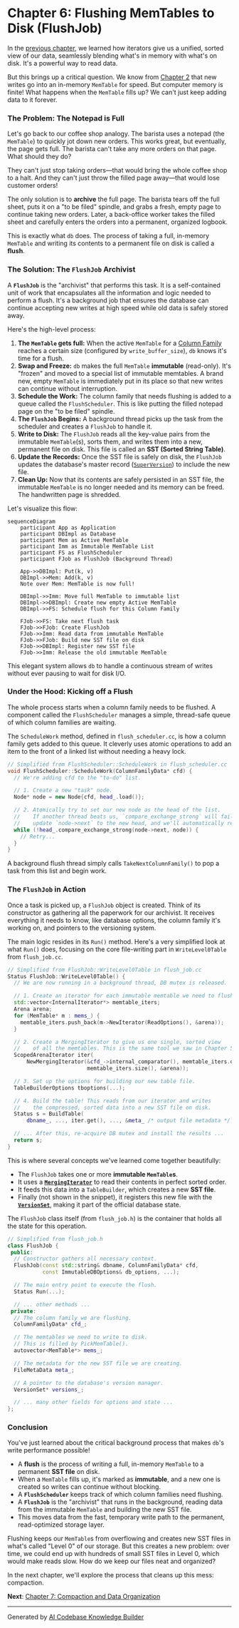 # Chapter 6: Flushing MemTables to Disk (FlushJob)

In the [previous chapter](05_iterators_.md), we learned how iterators give us a unified, sorted view of our data, seamlessly blending what's in memory with what's on disk. It's a powerful way to read data.

But this brings up a critical question. We know from [Chapter 2](02_in_memory_writes_and_durability__memtable___wal__.md) that new writes go into an in-memory `MemTable` for speed. But computer memory is finite! What happens when the `MemTable` fills up? We can't just keep adding data to it forever.

### The Problem: The Notepad is Full

Let's go back to our coffee shop analogy. The barista uses a notepad (the `MemTable`) to quickly jot down new orders. This works great, but eventually, the page gets full. The barista can't take any more orders on that page. What should they do?

They can't just stop taking orders—that would bring the whole coffee shop to a halt. And they can't just throw the filled page away—that would lose customer orders!

The only solution is to **archive** the full page. The barista tears off the full sheet, puts it on a "to be filed" spindle, and grabs a fresh, empty page to continue taking new orders. Later, a back-office worker takes the filled sheet and carefully enters the orders into a permanent, organized logbook.

This is exactly what `db` does. The process of taking a full, in-memory `MemTable` and writing its contents to a permanent file on disk is called a **flush**.

### The Solution: The `FlushJob` Archivist

A **`FlushJob`** is the "archivist" that performs this task. It is a self-contained unit of work that encapsulates all the information and logic needed to perform a flush. It's a background job that ensures the database can continue accepting new writes at high speed while old data is safely stored away.

Here's the high-level process:

1.  **The `MemTable` gets full:** When the active `MemTable` for a [Column Family](01_column_family_management_.md) reaches a certain size (configured by `write_buffer_size`), `db` knows it's time for a flush.
2.  **Swap and Freeze:** `db` makes the full `MemTable` **immutable** (read-only). It's "frozen" and moved to a special list of immutable memtables. A brand new, empty `MemTable` is immediately put in its place so that new writes can continue without interruption.
3.  **Schedule the Work:** The column family that needs flushing is added to a queue called the `FlushScheduler`. This is like putting the filled notepad page on the "to be filed" spindle.
4.  **The `FlushJob` Begins:** A background thread picks up the task from the scheduler and creates a `FlushJob` to handle it.
5.  **Write to Disk:** The `FlushJob` reads all the key-value pairs from the immutable `MemTable`(s), sorts them, and writes them into a new, permanent file on disk. This file is called an **SST (Sorted String Table)**.
6.  **Update the Records:** Once the SST file is safely on disk, the `FlushJob` updates the database's master record ([`SuperVersion`](04_versioning_and_point_in_time_views__superversion__.md)) to include the new file.
7.  **Clean Up:** Now that its contents are safely persisted in an SST file, the immutable `MemTable` is no longer needed and its memory can be freed. The handwritten page is shredded.

Let's visualize this flow:

```mermaid
sequenceDiagram
    participant App as Application
    participant DBImpl as Database
    participant Mem as Active MemTable
    participant Imm as Immutable MemTable List
    participant FS as FlushScheduler
    participant FJob as FlushJob (Background Thread)

    App->>DBImpl: Put(k, v)
    DBImpl->>Mem: Add(k, v)
    Note over Mem: MemTable is now full!

    DBImpl->>Imm: Move full MemTable to immutable list
    DBImpl->>DBImpl: Create new empty Active MemTable
    DBImpl->>FS: Schedule flush for this Column Family

    FJob->>FS: Take next flush task
    FJob->>FJob: Create FlushJob
    FJob->>Imm: Read data from immutable MemTable
    FJob->>FJob: Build new SST file on disk
    FJob->>DBImpl: Register new SST file
    FJob->>Imm: Release the old immutable MemTable
```

This elegant system allows `db` to handle a continuous stream of writes without ever pausing to wait for disk I/O.

### Under the Hood: Kicking off a Flush

The whole process starts when a column family needs to be flushed. A component called the `FlushScheduler` manages a simple, thread-safe queue of which column families are waiting.

The `ScheduleWork` method, defined in `flush_scheduler.cc`, is how a column family gets added to this queue. It cleverly uses atomic operations to add an item to the front of a linked list without needing a heavy lock.

```cpp
// Simplified from FlushScheduler::ScheduleWork in flush_scheduler.cc
void FlushScheduler::ScheduleWork(ColumnFamilyData* cfd) {
  // We're adding cfd to the "to-do" list.

  // 1. Create a new "task" node.
  Node* node = new Node{cfd, head_.load()};

  // 2. Atomically try to set our new node as the head of the list.
  //    If another thread beats us, `compare_exchange_strong` will fail,
  //    update `node->next` to the new head, and we'll automatically retry.
  while (!head_.compare_exchange_strong(node->next, node)) {
    // Retry...
  }
}
```
A background flush thread simply calls `TakeNextColumnFamily()` to pop a task from this list and begin work.

### The `FlushJob` in Action

Once a task is picked up, a `FlushJob` object is created. Think of its constructor as gathering all the paperwork for our archivist. It receives everything it needs to know, like database options, the column family it's working on, and pointers to the versioning system.

The main logic resides in its `Run()` method. Here's a very simplified look at what `Run()` does, focusing on the core file-writing part in `WriteLevel0Table` from `flush_job.cc`.

```cpp
// Simplified from FlushJob::WriteLevel0Table in flush_job.cc
Status FlushJob::WriteLevel0Table() {
  // We are now running in a background thread, DB mutex is released.

  // 1. Create an iterator for each immutable memtable we need to flush.
  std::vector<InternalIterator*> memtable_iters;
  Arena arena;
  for (MemTable* m : mems_) {
    memtable_iters.push_back(m->NewIterator(ReadOptions(), &arena));
  }

  // 2. Create a MergingIterator to give us one single, sorted view
  //    of all the memtables. This is the same tool we saw in Chapter 5!
  ScopedArenaIterator iter(
      NewMergingIterator(&cfd_->internal_comparator(), memtable_iters.data(),
                         memtable_iters.size(), &arena));

  // 3. Set up the options for building our new table file.
  TableBuilderOptions tboptions(...);

  // 4. Build the table! This reads from our iterator and writes
  //    the compressed, sorted data into a new SST file on disk.
  Status s = BuildTable(
      dbname_, ..., iter.get(), ..., &meta_ /* output file metadata */);

  // ... After this, re-acquire DB mutex and install the results ...
  return s;
}
```

This is where several concepts we've learned come together beautifully:
*   The `FlushJob` takes one or more **immutable `MemTable`s**.
*   It uses a **[`MergingIterator`](05_iterators_.md)** to read their contents in perfect sorted order.
*   It feeds this data into a `TableBuilder`, which creates a new **SST file**.
*   Finally (not shown in the snippet), it registers this new file with the **[`VersionSet`](04_versioning_and_point_in_time_views__superversion__.md)**, making it part of the official database state.

The `FlushJob` class itself (from `flush_job.h`) is the container that holds all the state for this operation.

```cpp
// Simplified from flush_job.h
class FlushJob {
 public:
  // Constructor gathers all necessary context.
  FlushJob(const std::string& dbname, ColumnFamilyData* cfd,
           const ImmutableDBOptions& db_options, ...);

  // The main entry point to execute the flush.
  Status Run(...);

  // ... other methods ...
 private:
  // The column family we are flushing.
  ColumnFamilyData* cfd_;

  // The memtables we need to write to disk.
  // This is filled by PickMemTable().
  autovector<MemTable*> mems_;

  // The metadata for the new SST file we are creating.
  FileMetaData meta_;

  // A pointer to the database's version manager.
  VersionSet* versions_;

  // ... many other fields for options and state ...
};
```

### Conclusion

You've just learned about the critical background process that makes `db`'s write performance possible!

*   A **flush** is the process of writing a full, in-memory `MemTable` to a permanent **SST file** on disk.
*   When a `MemTable` fills up, it's marked as **immutable**, and a new one is created so writes can continue without blocking.
*   A **`FlushScheduler`** keeps track of which column families need flushing.
*   A **`FlushJob`** is the "archivist" that runs in the background, reading data from the immutable `MemTable` and building the new SST file.
*   This moves data from the fast, temporary write path to the permanent, read-optimized storage layer.

Flushing keeps our `MemTable`s from overflowing and creates new SST files in what's called "Level 0" of our storage. But this creates a new problem: over time, we could end up with hundreds of small SST files in Level 0, which would make reads slow. How do we keep our files neat and organized?

In the next chapter, we'll explore the process that cleans up this mess: compaction.

**Next**: [Chapter 7: Compaction and Data Organization](07_compaction_and_data_organization_.md)

---

Generated by [AI Codebase Knowledge Builder](https://github.com/The-Pocket/Tutorial-Codebase-Knowledge)